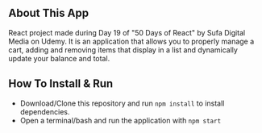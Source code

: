 ## About This App
React project made during Day 19 of "50 Days of React" by Sufa Digital Media on Udemy.
It is an application that allows you to properly manage a cart, adding and removing items that display in a list and dynamically update your balance and total.

## How To Install & Run
- Download/Clone this repository and run `npm install` to install dependencies.
- Open a terminal/bash and run the application with `npm start`
